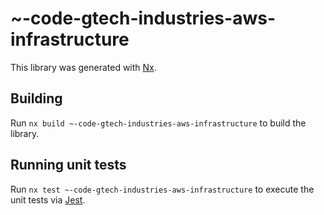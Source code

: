# ~-code-gtech-industries-aws-infrastructure

This library was generated with [Nx](https://nx.dev).

## Building

Run `nx build ~-code-gtech-industries-aws-infrastructure` to build the library.

## Running unit tests

Run `nx test ~-code-gtech-industries-aws-infrastructure` to execute the unit tests via [Jest](https://jestjs.io).
